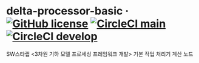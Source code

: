 # delta-processor-basic &middot; [![GitHub license](https://img.shields.io/github/license/kaist-gclab/delta-processor-basic)](https://github.com/kaist-gclab/delta-processor-basic/blob/main/LICENSE) [![CircleCI main](https://img.shields.io/circleci/build/gh/kaist-gclab/delta-processor-basic/main?label=main)](https://circleci.com/gh/kaist-gclab/delta-processor-basic/tree/main) [![CircleCI develop](https://img.shields.io/circleci/build/gh/kaist-gclab/delta-processor-basic/develop?label=develop)](https://circleci.com/gh/kaist-gclab/delta-processor-basic/tree/develop)


SW스타랩 <3차원 기하 모델 프로세싱 프레임워크 개발> 기본 작업 처리기 계산 노드
